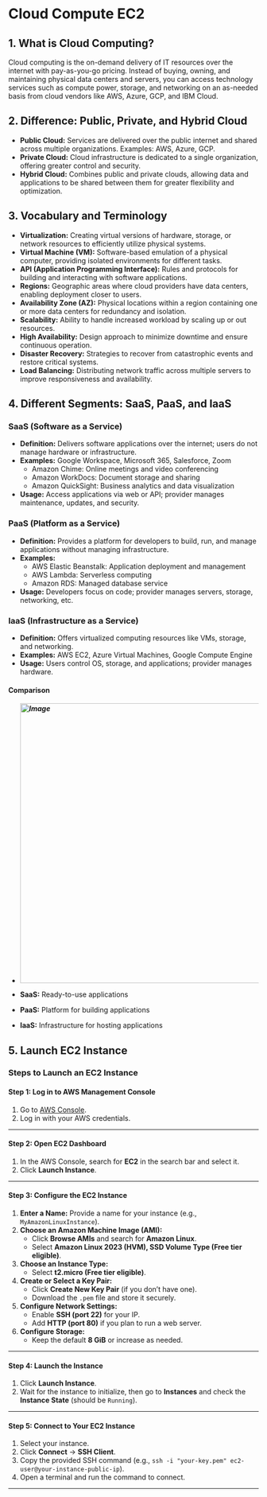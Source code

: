 # Cloud Compute EC2

## 1. What is Cloud Computing?
Cloud computing is the on-demand delivery of IT resources over the internet with pay-as-you-go pricing. Instead of buying, owning, and maintaining physical data centers and servers, you can access technology services such as compute power, storage, and networking on an as-needed basis from cloud vendors like AWS, Azure, GCP, and IBM Cloud.

## 2. Difference: Public, Private, and Hybrid Cloud
- **Public Cloud:** Services are delivered over the public internet and shared across multiple organizations. Examples: AWS, Azure, GCP.
- **Private Cloud:** Cloud infrastructure is dedicated to a single organization, offering greater control and security.
- **Hybrid Cloud:** Combines public and private clouds, allowing data and applications to be shared between them for greater flexibility and optimization.

## 3. Vocabulary and Terminology
- **Virtualization:** Creating virtual versions of hardware, storage, or network resources to efficiently utilize physical systems.
- **Virtual Machine (VM):** Software-based emulation of a physical computer, providing isolated environments for different tasks.
- **API (Application Programming Interface):** Rules and protocols for building and interacting with software applications.
- **Regions:** Geographic areas where cloud providers have data centers, enabling deployment closer to users.
- **Availability Zone (AZ):** Physical locations within a region containing one or more data centers for redundancy and isolation.
- **Scalability:** Ability to handle increased workload by scaling up or out resources.
- **High Availability:** Design approach to minimize downtime and ensure continuous operation.
- **Disaster Recovery:** Strategies to recover from catastrophic events and restore critical systems.
- **Load Balancing:** Distributing network traffic across multiple servers to improve responsiveness and availability.

## 4. Different Segments: SaaS, PaaS, and IaaS

### SaaS (Software as a Service)
- **Definition:** Delivers software applications over the internet; users do not manage hardware or infrastructure.
- **Examples:** Google Workspace, Microsoft 365, Salesforce, Zoom
    - Amazon Chime: Online meetings and video conferencing
    - Amazon WorkDocs: Document storage and sharing
    - Amazon QuickSight: Business analytics and data visualization
- **Usage:** Access applications via web or API; provider manages maintenance, updates, and security.

### PaaS (Platform as a Service)
- **Definition:** Provides a platform for developers to build, run, and manage applications without managing infrastructure.
- **Examples:**
    - AWS Elastic Beanstalk: Application deployment and management
    - AWS Lambda: Serverless computing
    - Amazon RDS: Managed database service
- **Usage:** Developers focus on code; provider manages servers, storage, networking, etc.

### IaaS (Infrastructure as a Service)
- **Definition:** Offers virtualized computing resources like VMs, storage, and networking.
- **Examples:** AWS EC2, Azure Virtual Machines, Google Compute Engine
- **Usage:** Users control OS, storage, and applications; provider manages hardware.

#### Comparison 
- ***<img width="978" height="563" alt="Image" src="https://github.com/user-attachments/assets/9475b02c-74d9-4681-90f7-215a2da4758e" />***

- **SaaS:** Ready-to-use applications
- **PaaS:** Platform for building applications
- **IaaS:** Infrastructure for hosting applications

## 5. Launch EC2 Instance
### Steps to Launch an EC2 Instance

#### Step 1: Log in to AWS Management Console
1. Go to [AWS Console](https://aws.amazon.com/console/).
2. Log in with your AWS credentials.

---

#### Step 2: Open EC2 Dashboard
1. In the AWS Console, search for **EC2** in the search bar and select it.
2. Click **Launch Instance**.

---

#### Step 3: Configure the EC2 Instance
1. **Enter a Name:** Provide a name for your instance (e.g., `MyAmazonLinuxInstance`).
2. **Choose an Amazon Machine Image (AMI):**
    - Click **Browse AMIs** and search for **Amazon Linux**.
    - Select **Amazon Linux 2023 (HVM), SSD Volume Type (Free tier eligible)**.
3. **Choose an Instance Type:**
    - Select **t2.micro (Free tier eligible)**.
4. **Create or Select a Key Pair:**
    - Click **Create New Key Pair** (if you don’t have one).
    - Download the `.pem` file and store it securely.
5. **Configure Network Settings:**
    - Enable **SSH (port 22)** for your IP.
    - Add **HTTP (port 80)** if you plan to run a web server.
6. **Configure Storage:**
    - Keep the default **8 GiB** or increase as needed.

---

#### Step 4: Launch the Instance
1. Click **Launch Instance**.
2. Wait for the instance to initialize, then go to **Instances** and check the **Instance State** (should be `Running`).

---

#### Step 5: Connect to Your EC2 Instance
1. Select your instance.
2. Click **Connect** → **SSH Client**.
3. Copy the provided SSH command (e.g., `ssh -i "your-key.pem" ec2-user@your-instance-public-ip`).
4. Open a terminal and run the command to connect.

---

